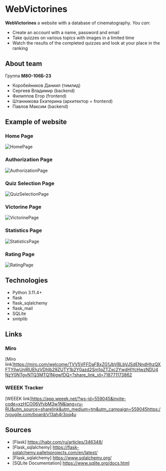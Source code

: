 # WebVictorines
**WebVictorines** a website with a database of cinematography.
*You can*:
+ Create an account with a name, password and email
+ Take quizzes on various topics with images in a limited time
+ Watch the results of the completed quizzes and look at your place in the ranking


## About team

Группа **М8О-106Б-23**

+ Коробейников Даниил (тимлид)
+ Сергеев Владимир (backend)
+ Филиппов Егор (frontend)
+ Штанникова Екатерина (архитектор + frontend)
+ Павлов Максим (backend)


## Example of website

### Home Page
![HomePage](https://i.postimg.cc/zGwNRg6j/3-After-login.png "Home Page")

### Authorization Page
![AuthorizationPage](https://i.postimg.cc/7ZrD6Vsh/2-Login.png "Authorization Page")

### Quiz Selection Page
![QuizSelectionPage](https://i.postimg.cc/d0qYR0KK/6-Choosing-a-quiz.png "Quiz Selection Page")

### Victorine Page
![VictorinePage](https://i.postimg.cc/JnFCWcH1/7-Answer-the-questions.png "Victorine Page")

### Statistics Page
![StatisticsPage](https://i.postimg.cc/T2ST8Gnr/4-Statistics.png "Statistics Page")

### Rating Page
![RatingPage](https://i.postimg.cc/N0pwdwg2/8-Rating-table.png "Rating Page")


## Technologies

+ Python 3.11.4+
+ flask 
+ flask_sqlalchemy
+ flask_mail
+ SQLite
+ smtplib


## Links
### Miro
[Miro link]<https://miro.com/welcome/TVV5VFFDaFBxZG1JbVBLbVJSdENndHhzQXFTYlIwUnlRUEhzVDhIb29ZUTY1b2Y0azd2Sm1qZTZxc2YwdHlYcHwzNDU4NzY0NTgyNTQ3MTQ1NjgwfDQ=?share_link_id=718771173862>


### WEEEK Tracker
[WEEEK link]<https://app.weeek.net/?ws-id=559045&invite-code=xzHCO06VfvbM3w1N&lang=ru-RU&utm_source=sharelink&utm_medium=tm&utm_campaign=559045https://yougile.com/board/v13ah4r3oq4u>


## Sources

+ [Flask] <https://habr.com/ru/articles/346348/>
+ [Flask_sqlalchemy] <https://flask-sqlalchemy.palletsprojects.com/en/latest/>
+ [Flask_sqlalchemy] <https://www.sqlalchemy.org/>
+ [SQLite Documentation] <https://www.sqlite.org/docs.html>